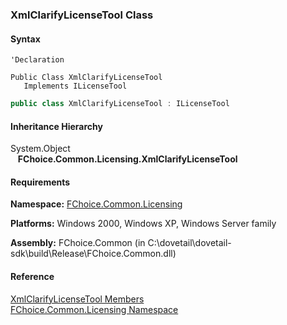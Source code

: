 ﻿### XmlClarifyLicenseTool Class

#### Syntax

```vbnet
'Declaration

Public Class XmlClarifyLicenseTool 
   Implements ILicenseTool 
```

```csharp
public class XmlClarifyLicenseTool : ILicenseTool
```

#### Inheritance Hierarchy

System.Object  
   **FChoice.Common.Licensing.XmlClarifyLicenseTool**  

#### Requirements

**Namespace:** [FChoice.Common.Licensing](FChoice.Common~FChoice.Common.Licensing_namespace.md)

**Platforms:** Windows 2000, Windows XP, Windows Server family

**Assembly:** FChoice.Common (in C:\\dovetail\\dovetail-sdk\\build\\Release\\FChoice.Common.dll)

#### Reference

[XmlClarifyLicenseTool Members](FChoice.Common~FChoice.Common.Licensing.XmlClarifyLicenseTool_members.md)  
[FChoice.Common.Licensing Namespace](FChoice.Common~FChoice.Common.Licensing_namespace.md)